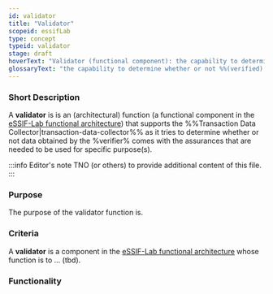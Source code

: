 ```yaml
---
id: validator
title: "Validator"
scopeid: essifLab
type: concept
typeid: validator
stage: draft
hoverText: "Validator (functional component): the capability to determine whether or not (verified) data is valid to be used for some specific purpose(s)."
glossaryText: "the capability to determine whether or not %%(verified) data^verified-data%% is valid to be used for some specific purpose(s)."
---
```


### Short Description
A **validator** is is an (architectural) function (a functional component in the [eSSIF-Lab functional architecture](../functional-architecture)) that supports the %%Transaction Data Collector|transaction-data-collector%% as it tries to determine whether or not data obtained by the %verifier% comes with the assurances that are needed to be used for specific purpose(s).

:::info Editor's note
TNO (or others) to provide additional content of this file.
:::

### Purpose
The purpose of the validator function is.

### Criteria
A **validator** is a component in the [eSSIF-Lab functional architecture](../functional-architecture) whose function is to ... (tbd).

### Functionality

